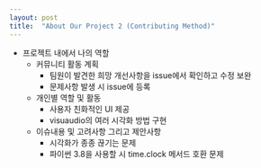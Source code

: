 ```yaml
---
layout: post
title:  "About Our Project 2 (Contributing Method)"
---
```



- 프로젝트 내에서 나의 역할
  - 커뮤니티 활동 계획
      - 팀원이 발견한 희망 개선사항을 issue에서 확인하고 수정 보완
      - 문제사항 발생 시 issue에 등록 
  - 개인별 역할 및 활동
      - 사용자 친화적인 UI 제공
      - visuaudio의 여러 시각화 방법 구현
  - 이슈내용 및 고려사항 그리고 제안사항
      - 시각화가 종종 끊기는 문제
      - 파이썬 3.8을 사용할 시 time.clock 메서드 호환 문제
